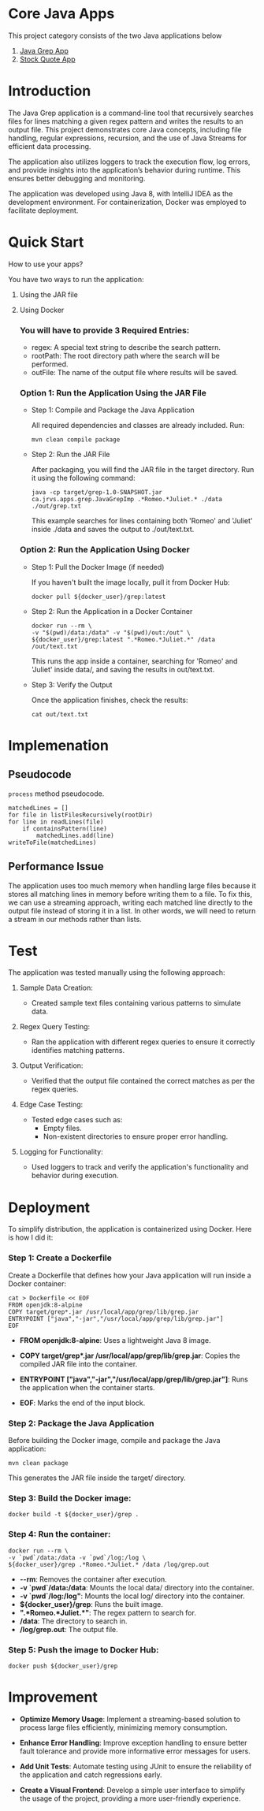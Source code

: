 # Core Java Apps
This project category consists of the two Java applications below

1. [Java Grep App](./grep)
2. [Stock Quote App](./stockquote)



# Introduction
The Java Grep application is a command-line tool that recursively searches files for lines matching a given regex pattern and writes the 
results to an output file. This project demonstrates core Java concepts, including file handling, regular expressions, recursion, and 
the use of Java Streams for efficient data processing.

The application also utilizes loggers to track the execution flow, log errors, and provide insights into the application’s behavior during 
runtime. This ensures better debugging and monitoring.

The application was developed using Java 8, with IntelliJ IDEA as the development environment. For containerization, 
Docker was employed to facilitate deployment.

# Quick Start
How to use your apps? 

You have two ways to run the application:

1) Using the JAR file
2) Using Docker

    ### You will have to provide 3 Required Entries:

    - regex: A special text string to describe the search pattern.
    - rootPath: The root directory path where the search will be performed.
    - outFile: The name of the output file where results will be saved.

    ### Option 1: Run the Application Using the JAR File
    - Step 1: Compile and Package the Java Application

        All required dependencies and classes are already included. Run:

        ```mvn clean compile package```

    - Step 2: Run the JAR File
    
        After packaging, you will find the JAR file in the target directory. Run it using the following command:

        ```java -cp target/grep-1.0-SNAPSHOT.jar ca.jrvs.apps.grep.JavaGrepImp .*Romeo.*Juliet.* ./data ./out/grep.txt```

        This example searches for lines containing both 'Romeo' and 'Juliet' inside ./data and saves the output to ./out/text.txt.

    ### Option 2: Run the Application Using Docker

    - Step 1: Pull the Docker Image (if needed)

        If you haven't built the image locally, pull it from Docker Hub:

        ```docker pull ${docker_user}/grep:latest```

    - Step 2: Run the Application in a Docker Container

        ```
        docker run --rm \
        -v "$(pwd)/data:/data" -v "$(pwd)/out:/out" \
        ${docker_user}/grep:latest ".*Romeo.*Juliet.*" /data /out/text.txt
        ```

        This runs the app inside a container, searching for 'Romeo' and 'Juliet' inside data/, and saving the results in out/text.txt.

    - Step 3: Verify the Output

        Once the application finishes, check the results:

        ```cat out/text.txt```


# Implemenation

## Pseudocode
 `process` method pseudocode.

    matchedLines = []
    for file in listFilesRecursively(rootDir)
    for line in readLines(file)
        if containsPattern(line)
            matchedLines.add(line)
    writeToFile(matchedLines)

## Performance Issue

The application uses too much memory when handling large files because it stores all matching lines in memory before writing them to a 
file. To fix this, we can use a streaming approach, writing each matched line directly to the output file instead of storing it in a list. 
In other words, we will need to return a stream in our methods rather than lists.

# Test
The application was tested manually using the following approach:

1) Sample Data Creation:
    - Created sample text files containing various patterns to simulate data.

2) Regex Query Testing:
    - Ran the application with different regex queries to ensure it correctly identifies matching patterns.

3) Output Verification:
    - Verified that the output file contained the correct matches as per the regex queries.

4) Edge Case Testing:
    - Tested edge cases such as:
        - Empty files.
        - Non-existent directories to ensure proper error handling.

5) Logging for Functionality:
    - Used loggers to track and verify the application's functionality and behavior during execution.

# Deployment

To simplify distribution, the application is containerized using Docker. Here is how I did it:

### Step 1: Create a Dockerfile

Create a Dockerfile that defines how your Java application will run inside a Docker container:

    cat > Dockerfile << EOF
    FROM openjdk:8-alpine
    COPY target/grep*.jar /usr/local/app/grep/lib/grep.jar
    ENTRYPOINT ["java","-jar","/usr/local/app/grep/lib/grep.jar"]
    EOF

- **FROM openjdk:8-alpine**: Uses a lightweight Java 8 image.

- **COPY target/grep\*.jar /usr/local/app/grep/lib/grep.jar**: Copies the compiled JAR file into the container.

- **ENTRYPOINT ["java","-jar","/usr/local/app/grep/lib/grep.jar"]**: Runs the application when the container starts.

- **EOF**: Marks the end of the input block.

### Step 2: Package the Java Application

Before building the Docker image, compile and package the Java application:

    mvn clean package

This generates the JAR file inside the target/ directory.

### Step 3: Build the Docker image:

    docker build -t ${docker_user}/grep .


### Step 4: Run the container:

    docker run --rm \
    -v `pwd`/data:/data -v `pwd`/log:/log \
    ${docker_user}/grep .*Romeo.*Juliet.* /data /log/grep.out

- **--rm**: Removes the container after execution.
- **-v \`pwd`/data:/data**: Mounts the local data/ directory into the container.
- **-v \`pwd`/log:/log"**: Mounts the local log/ directory into the container.
- **${docker_user}/grep**: Runs the built image.
- **".\*Romeo.\*Juliet.*"**: The regex pattern to search for.
- **/data**: The directory to search in.
- **/log/grep.out**: The output file.

### Step 5: Push the image to Docker Hub:

    docker push ${docker_user}/grep

# Improvement
- **Optimize Memory Usage**: Implement a streaming-based solution to process large files efficiently, minimizing memory consumption.

- **Enhance Error Handling**: Improve exception handling to ensure better fault tolerance and provide more informative error messages 
for users.

- **Add Unit Tests**: Automate testing using JUnit to ensure the reliability of the application and catch regressions early.

- **Create a Visual Frontend**: Develop a simple user interface to simplify the usage of the project, providing a more user-friendly 
experience.